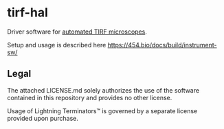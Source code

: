 # tirf-hal

Driver software for [automated TIRF microscopes](https://454.bio/docs/build/).

Setup and usage is described here <https://454.bio/docs/build/instrument-sw/>

## Legal

The attached LICENSE.md solely authorizes the use of the software contained in this repository and provides no other license.

Usage of Lightning Terminators™️ is governed by a separate license provided upon purchase.
